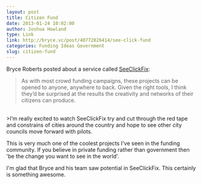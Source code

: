 ```yaml
---
layout: post
title: Citizen Fund
date: 2013-01-24 10:02:00
author: Joshua Howland
type: Link
link: http://bryce.vc/post/40772826414/see-click-fund
categories: Funding Ideas Government
slug: citizen-fund
---
```


Bryce Roberts posted about a service called [SeeClickFix](http://seeclickfix.com):

>As with most crowd funding campaigns, these projects can be opened to anyone, anywhere to back. Given the right tools, I think they’d be surprised at the results the creativity and networks of their citizens can produce.
<br>
>I’m really excited to watch SeeClickFix try and cut through the red tape and constrains of cities around the country and hope to see other city councils move forward with pilots. 

This is very much one of the coolest projects I've seen in the funding community. If you believe in private funding rather than government then 'be the change you want to see in the world'. 

I'm glad that Bryce and his team saw potential in SeeClickFix. This certainly is something awesome.